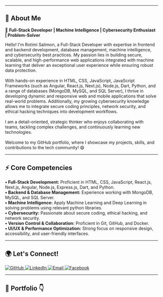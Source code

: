 ________________________________________
## 👋 About Me

🚀 **Full-Stack Developer | Machine Intelligence | Cybersecurity Enthusiast | Problem-Solver**

Hello! I'm Rotimi Salimon, a Full-Stack Developer with expertise in frontend and backend development, database management, machine intelligence, and cybersecurity best practices. My passion lies in building secure, scalable, and high-performance web applications integrated with machine learning that deliver an exceptional user experience while ensuring robust data protection.<br><br>
With hands-on experience in HTML, CSS, JavaScript, JavaScript Frameworks (such as Angular, React.js, Next.js), Node.js, Dart, Python, and a range of databases (MongoDB, MySQL, and SQL Server), I thrive in developing dynamic and responsive web and mobile applications that solve real-world problems. Additionally, my growing cybersecurity knowledge allows me to integrate secure coding principles, network security, and ethical hacking techniques into development workflows.<br><br>
I am a detail-oriented, strategic thinker who enjoys collaborating with teams, tackling complex challenges, and continuously learning new technologies.<br><br>
Welcome to my GitHub portfolio, where I showcase my projects, skills, and contributions to the tech community! 😄
________________________________________
## ⚡ Core Competencies

**• Full-Stack Development:** Proficient in HTML, CSS, JavaScript, React.js, Next.js, Angular, Node.js, Express.js, Dart, and Python.<br>
**•	Backend & Database Management:** Experience working with MongoDB, MySQL, and SQL Server.<br>
**•	Machine Intelligence:** Apply Machine Learning and Deep Learning in solving problems using relevant python libraries.<br>
**•	Cybersecurity:** Passionate about secure coding, ethical hacking, and network security.<br>
**•	Version Control & Collaboration:** Proficient in Git, GitHub, and Docker.<br>
**•	UI/UX & Performance Optimization:** Strong focus on responsive design, accessibility, and user-friendly interfaces.<br>
________________________________________
## 🌍 Let's Connect!
<div>
  <a href="https://github.com/salimonrotimi" target="_blank">
    <img src="https://img.shields.io/badge/GITHUB-black?style=for-the-badge&logo=github&logoColor=white" alt="GitHub" />
  </a>
  <a href="https://linkedin.com/in/salimonrotimi" target="_blank">
    <img src="https://img.shields.io/badge/LINKEDIN-0077B5?style=for-the-badge&logo=linkedin&logoColor=white" alt="LinkedIn" />
  </a>
  <a href="mailto:salimonrotimi@gmail.com">
    <img src="https://img.shields.io/badge/EMAIL-D14836?style=for-the-badge&logo=gmail&logoColor=white" alt="Email" />
  </a>
  <a href="https://facebook.com/salimonrotimi" target="_blank">
    <img src="https://img.shields.io/badge/FACEBOOK-1877F2?style=for-the-badge&logo=facebook&logoColor=white" alt="Facebook" />
  </a>
</div>

________________________________________
## 💼 Portfolio 👇
